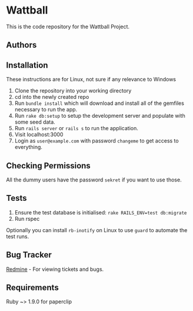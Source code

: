 # Wattball #

This is the code repository for the Wattball Project.

## Authors ##

## Installation ##

These instructions are for Linux, not sure if any relevance to Windows

1. Clone the repository into your working directory
2. cd into the newly created repo
3. Run `bundle install` which will download and install all of the gemfiles
   necessary to run the app.
4. Run `rake db:setup` to setup the development server and populate with some seed data.
6. Run `rails server` or `rails s` to run the application.
7. Visit localhost:3000
8. Login as `user@example.com` with password `changeme` to get access to
   everything.

## Checking Permissions ##

All the dummy users have the password `sekret` if you want to use those.

## Tests ##

1. Ensure the test database is initialised: `rake RAILS_ENV=test db:migrate`
2. Run rspec

Optionally you can install `rb-inotify` on Linux to use `guard` to automate the
test runs.

## Bug Tracker ##

[Redmine](http://redmine.homelinen.org) - For viewing tickets and bugs.

## Requirements ##

Ruby ~> 1.9.0 for paperclip
